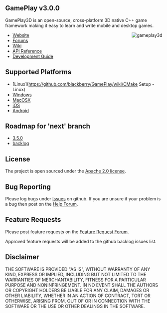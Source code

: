 ## GamePlay v3.0.0

GamePlay3D is an open-source, cross-platform 3D native C++ game framework making it easy to learn and write mobile and desktop games. 

<img align="right" src="https://raw.github.com/wiki/blackberry/GamePlay/img/logo.png" alt="gameplay3d" />

- [Website](http://www.gameplay3d.org/)
- [Forums](http://www.gameplay3d.org/forums/)
- [Wiki](https://github.com/blackberry/GamePlay/wiki)
- [API Reference](http://blackberry.github.io/GamePlay/api/index.html)
- [Development Guide](https://github.com/blackberry/GamePlay/wiki#wiki-Development_Guide)

## Supported Platforms
- [Linux](https://github.com/blackberry/GamePlay/wiki/CMake Setup - Linux)
- [Windows](https://github.com/blackberry/GamePlay/wiki/Visual-Studio-Setup) 
- [MacOSX](https://github.com/blackberry/GamePlay/wiki/Apple-Xcode-Setup)
- [iOS](https://github.com/blackberry/GamePlay/wiki/Apple-Xcode-Setup)
- [Android](https://github.com/blackberry/GamePlay/wiki/Android-NDK-Setup)

## Roadmap for 'next' branch
- [3.5.0](https://github.com/blackberry/GamePlay/milestones/3.5.0)
- [backlog](https://github.com/blackberry/GamePlay/issues?q=is%3Aopen+is%3Aissue+no%3Amilestone)

## License
The project is open sourced under the [Apache 2.0 license](http://www.tldrlegal.com/license/apache-license-2.0-%28apache-2.0%29).

## Bug Reporting
Please log bugs under [Issues](https://github.com/blackberry/GamePlay/issues) on github.
If you are unsure if your problem is a bug then post on the [Help Forum](http://www.gameplay3d.org/forums/viewforum.php?f=3).

## Feature Requests
Please post feature requests on the [Feature Request Forum](http://www.gameplay3d.org/forums/viewforum.php?f=4). 

Approved feature requests will be added to the github backlog issues list. 

## Disclaimer
THE SOFTWARE IS PROVIDED "AS IS", WITHOUT WARRANTY OF ANY KIND, EXPRESS OR IMPLIED, 
INCLUDING BUT NOT LIMITED TO THE WARRANTIES OF MERCHANTABILITY, FITNESS FOR A 
PARTICULAR PURPOSE AND NONINFRINGEMENT. IN NO EVENT SHALL THE AUTHORS OR COPYRIGHT 
HOLDERS BE LIABLE FOR ANY CLAIM, DAMAGES OR OTHER LIABILITY, WHETHER IN AN ACTION OF CONTRACT, 
TORT OR OTHERWISE, ARISING FROM, OUT OF OR IN CONNECTION WITH THE SOFTWARE OR THE USE OR 
OTHER DEALINGS IN THE SOFTWARE.
